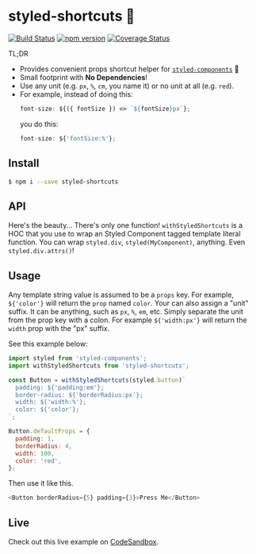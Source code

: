 # styled-shortcuts 💅
[![Build Status](https://travis-ci.org/donavon/styled-shortcuts.svg?branch=master)](https://travis-ci.org/donavon/styled-shortcuts)
[![npm version](https://img.shields.io/npm/v/styled-shortcuts.svg)](https://www.npmjs.com/package/styled-shortcuts)
[![Coverage Status](https://coveralls.io/repos/github/donavon/styled-shortcuts/badge.svg?branch=master)](https://coveralls.io/github/donavon/styled-shortcuts?branch=master)

TL;DR

* Provides convenient props shortcut helper for
[`styled-components`](https://www.npmjs.com/package/styled-components) 💅
* Small footprint with **No Dependencies**!
* Use any unit (e.g. `px`, `%`, `cm`, you name it) or no unit at all (e.g. `red`).
* For example, instead of doing this:
  ```js
  font-size: ${({ fontSize }) => `${fontSize}px`};
  ```
  you do this:
  ```js
  font-size: ${'fontSize:%'};
  ```

## Install
```bash
$ npm i --save styled-shortcuts
```

## API

Here's the beauty... There's only one function!
`withStyledShortcuts` is a HOC that you use to wrap an Styled Component tagged template literal function.
You can wrap `styled.div`, `styled(MyComponent)`, anything. Even `styled.div.attrs()`!

## Usage

Any template string value is assumed to be a `props` key.
For example, `${'color'}` will return the `prop` named `color`.
Your can also assign a "unit" suffix. It can be anything, such as `px`, `%`, `em`, etc.
Simply separate the unit from the prop key with a colon.
For example `${'width:px'}` will return the `width` prop with the "px" suffix.

See this example below:
```js
import styled from 'styled-components';
import withStyledShortcuts from 'styled-shortcuts';

const Button = withStyledShortcuts(styled.button)`
  padding: ${'padding:em'};
  border-radius: ${'borderRadius:px'};
  width: ${'width:%'};
  color: ${'color'};
`;

Button.defaultProps = {
  padding: 1,
  borderRadius: 4,
  width: 100,
  color: 'red',
};
```

Then use it like this.
```js
<Button borderRadius={5} padding={3}>Press Me</Button>
```

## Live

Check out this live example on [CodeSandbox](https://codesandbox.io/s/n58op78jl).
